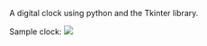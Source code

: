 A digital clock using python and the Tkinter library.

Sample clock:
![](https://github.com/larymak/Python-project-Scripts/blob/main/DigitalClock/Capture.PNG)
